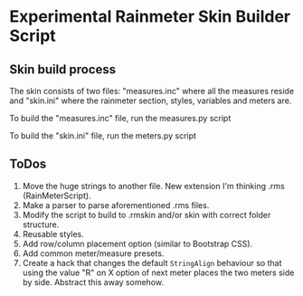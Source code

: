 # Experimental Rainmeter Skin Builder Script
## Skin build process
The skin consists of two files: "measures.inc" where all the measures reside and "skin.ini" where the rainmeter section, styles, variables and meters are.

To build the "measures.inc" file, run the measures.py script

To build the "skin.ini" file, run the meters.py script

## ToDos
1. Move the huge strings to another file. New extension I'm thinking .rms (RainMeterScript).
1. Make a parser to parse aforementioned .rms files.
1. Modify the script to build to .rmskin and/or skin with correct folder structure.
1. Reusable styles.
1. Add row/column placement option (similar to Bootstrap CSS).
1. Add common meter/measure presets.
1. Create a hack that changes the default ```StringAlign``` behaviour so that using the value "R" on X option of next meter places the two meters side by side. Abstract this away somehow.
